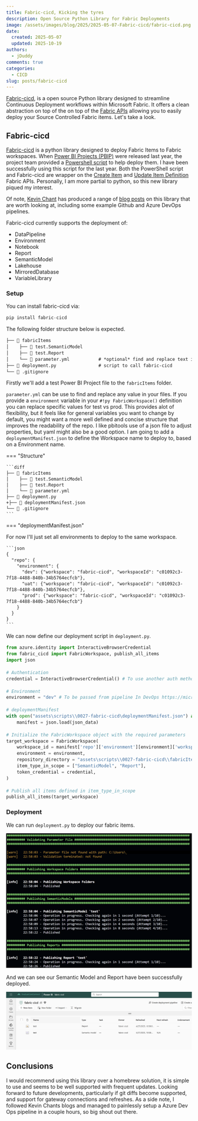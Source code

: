 ```yaml
---
title: Fabric-cicd, Kicking the tyres
description: Open Source Python Library for Fabric Deployments
image: /assets/images/blog/2025/2025-05-07-Fabric-cicd/fabric-cicd.png
date:
  created: 2025-05-07
  updated: 2025-10-19
authors:
  - jDuddy
comments: true
categories:
  - CICD
slug: posts/fabric-cicd
---
```


[Fabric-cicd](https://microsoft.github.io/fabric-cicd/latest/), is a open source Python library designed to streamline Continuous Deployment workflows within Microsoft Fabric. It offers a clean abstraction on top of the on top of the [Fabric APIs](https://learn.microsoft.com/en-us/rest/api/fabric/articles/) allowing you to easily deploy your Source Controlled Fabric items. Let's take a look.

## Fabric-cicd

[Fabric-cicd](https://microsoft.github.io/fabric-cicd/latest/) is a python library designed to deploy Fabric Items to Fabric workspaces. When [Power BI Projects (PBIP)](https://learn.microsoft.com/en-us/power-bi/developer/projects/projects-overview) were released last year, the project team provided a [Powershell script](https://github.com/microsoft/Analysis-Services/tree/master/pbidevmode/fabricps-pbip) to help deploy them. I have been successfully using this script for the last year. Both the PowerShell script and Fabric-cicd are wrapper on the [Create Item](https://learn.microsoft.com/en-us/rest/api/fabric/core/items/create-item?tabs=HTTP) and [Update Item Definition](https://learn.microsoft.com/en-us/rest/api/fabric/core/items/update-item-definition?tabs=HTTP) Fabric APIs. Personally, I am more partial to python, so this new library piqued my interest.

Of note, [Kevin Chant](https://www.linkedin.com/in/kevin-chant/) has produced a range of [blog posts](https://www.kevinrchant.com/2025/02/27/initial-tests-of-fabric-cicd/) on this library that are worth looking at, including some example Github and Azure DevOps pipelines.

Fabric-cicd currently supports the deployment of:

- DataPipeline
- Environment
- Notebook
- Report
- SemanticModel
- Lakehouse
- MirroredDatabase
- VariableLibrary

### Setup

You can install fabric-cicd via:

```python
pip install fabric-cicd
```

The following folder structure below is expected. 

```txt
├── 📁 fabricItems
│    ├── 📁 test.SemanticModel
│    ├── 📁 test.Report
│    └── 📄 parameter.yml           # *optional* find and replace text in files 
├── 📄 deployment.py                # script to call fabric-cicd
└── 📄 .gitignore
```

Firstly we'll add a test Power BI Project file to the `fabricItems` folder.

`parameter.yml` can be use to find and replace any value in your files. If you provide a `environment` variable in your `#!py FabricWorkspace()` definition you can replace specific values for test vs prod. This provides alot of flexibility, but it feels like for general variables you want to change by default, you might want a more well defined and concise structure that improves the readability of the repo. I like pbitools use of a json file to adjust properties, but yaml might also be a good option. I am going to add a `deploymentManifest.json` to define the Workspace name to deploy to, based on a Environment name.

=== "Structure" 

    ```diff
    ├── 📁 fabricItems
    │    ├── 📁 test.SemanticModel
    │    ├── 📁 test.Report
    │    └── 📄 parameter.yml
    ├── 📄 deployment.py
    +├── 📄 deploymentManifest.json
    └── 📄 .gitignore
    ```

=== "deploymentManifest.json"

For now I'll just set all environments to deploy to the same workspace.

    ```json
    {
      "repo": {
        "environment": {
          "dev": {"workspace": "fabric-cicd", "workspaceId": "c01092c3-7f18-4488-840b-34b5764ecfcb"},
          "uat": {"workspace": "fabric-cicd", "workspaceId": "c01092c3-7f18-4488-840b-34b5764ecfcb"},
          "prod": {"workspace": "fabric-cicd", "workspaceId": "c01092c3-7f18-4488-840b-34b5764ecfcb"}
        }
      }
    }
    ```

We can now define our deployment script in `deployment.py`.

```python
from azure.identity import InteractiveBrowserCredential
from fabric_cicd import FabricWorkspace, publish_all_items
import json

# Authentication
credential = InteractiveBrowserCredential() # To use another auth method if not testing locally https://microsoft.github.io/fabric-cicd/latest/example/authentication/

# Environment
environment = "dev" # To be passed from pipeline In DevOps https://microsoft.github.io/fabric-cicd/latest/example/deployment_variable/

# deploymentManifest
with open("assets\scripts\\0027-fabric-cicd\deploymentManifest.json") as json_data:
    manifest = json.load(json_data)

# Initialize the FabricWorkspace object with the required parameters
target_workspace = FabricWorkspace(
    workspace_id = manifest['repo']['environment'][environment]['workspaceId'],
    environment = environment,
    repository_directory = "assets\scripts\\0027-fabric-cicd\\fabricItems",
    item_type_in_scope = ["SemanticModel", "Report"],
    token_credential = credential,
)

# Publish all items defined in item_type_in_scope
publish_all_items(target_workspace)
```

### Deployment

We can run `deployment.py` to deploy our fabric items.

![Deployment](deployment.png)

And we can see our Semantic Model and Report have been successfully deployed.

![Workspace](workspace.png)

## Conclusions

I would recommend using this library over a homebrew solution, it is simple to use and seems to be well supported with frequent updates. Looking forward to future developments, particularly if git diffs become supported, and support for gateway connections and refreshes. As a side note, I followed Kevin Chants blogs and managed to painlessly setup a Azure Dev Ops pipeline in a couple hours, so big shout out there.